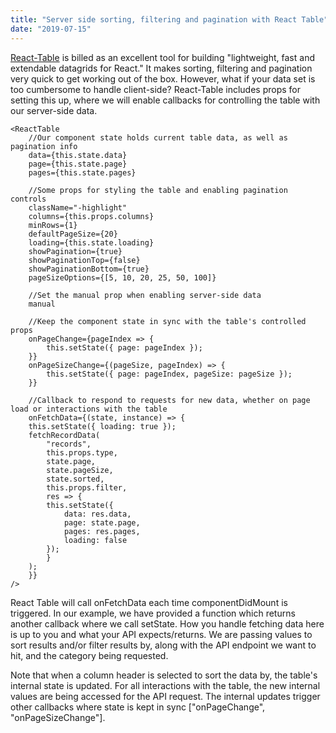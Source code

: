 ```yaml
---
title: "Server side sorting, filtering and pagination with React Table"
date: "2019-07-15"
---
```


[React-Table](https://github.com/tannerlinsley/react-table) is billed as an excellent tool for building "lightweight, fast and extendable datagrids for React." It makes sorting, filtering and pagination very quick to get working out of the box. However, what if your data set is too cumbersome to handle client-side? React-Table includes props for setting this up, where we will enable callbacks for controlling the table with our server-side data.

    <ReactTable
        //Our component state holds current table data, as well as pagination info
        data={this.state.data}
        page={this.state.page}
        pages={this.state.pages}

        //Some props for styling the table and enabling pagination controls
        className="-highlight"
        columns={this.props.columns}
        minRows={1}
        defaultPageSize={20}
        loading={this.state.loading}
        showPagination={true}
        showPaginationTop={false}
        showPaginationBottom={true}
        pageSizeOptions={[5, 10, 20, 25, 50, 100]}

        //Set the manual prop when enabling server-side data
        manual

        //Keep the component state in sync with the table's controlled props
        onPageChange={pageIndex => {
            this.setState({ page: pageIndex });
        }}
        onPageSizeChange={(pageSize, pageIndex) => {
            this.setState({ page: pageIndex, pageSize: pageSize });
        }}

        //Callback to respond to requests for new data, whether on page load or interactions with the table
        onFetchData={(state, instance) => {
        this.setState({ loading: true });
        fetchRecordData(
            "records",
            this.props.type,
            state.page,
            state.pageSize,
            state.sorted,
            this.props.filter,
            res => {
            this.setState({
                data: res.data,
                page: state.page,
                pages: res.pages,
                loading: false
            });
            }
        );
        }}
    />

React Table will call onFetchData each time componentDidMount is triggered. In our example, we have provided a function which returns another callback where we call setState. How you handle fetching data here is up to you and what your API expects/returns. We are passing values to sort results and/or filter results by, along with the API endpoint we want to hit, and the category being requested.

Note that when a column header is selected to sort the data by, the table's internal state is updated. For all interactions with the table, the new internal values are being accessed for the API request. The internal updates trigger other callbacks where state is kept in sync ["onPageChange", "onPageSizeChange"].